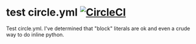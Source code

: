 test circle.yml [![CircleCI](https://circleci.com/gh/winksaville/test-circle.yml.svg?style=svg)](https://circleci.com/gh/winksaville/test-circle.yml)
===

Test circle.yml. I've determined that "block" literals are ok and
even a crude way to do inline python.
